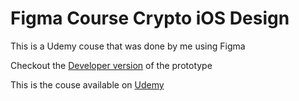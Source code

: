 # Figma Course Crypto iOS Design

This is a Udemy couse that was done by me using Figma

Checkout the [Developer version](https://www.figma.com/file/4WQPEX5BPZWjDpcLbe3Fwi/Figma-Course---Crypto-iOS-Design?type=design&node-id=0%3A1&mode=dev) of the prototype

This is the couse available on [Udemy](https://www.udemy.com/course/learn-figma-ui-ux-design-project/)

